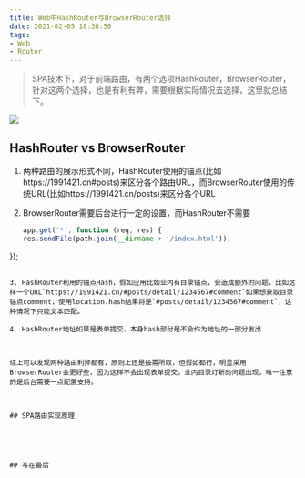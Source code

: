 ```yaml
---
title: Web中HashRouter与BrowserRouter选择
date: 2021-02-05 18:38:50
tags:
- Web
- Router
---
```

> SPA技术下，对于前端路由，有两个选项HashRouter，BrowserRouter，针对这两个选择，也是有利有弊，需要根据实际情况去选择，这里就总结下。

![](https://static.1991421.cn/2021/2021-02-06-110349.png)



## HashRouter vs BrowserRouter

1. 两种路由的展示形式不同，HashRouter使用的锚点(比如https://1991421.cn#posts)来区分各个路由URL，而BrowserRouter使用的传统URL(比如https://1991421.cn/posts)来区分各个URL

2. BrowserRouter需要后台进行一定的设置，而HashRouter不需要
    ```javascript
    app.get('*', function (req, res) {
    res.sendFile(path.join(__dirname + '/index.html'));
});
   ```
   
3. HashRouter利用的锚点Hash，假如应用比如业内有目录锚点，会造成额外的问题，比如这样一个URL`https://1991421.cn/#posts/detail/1234567#comment`如果想获取目录锚点comment，使用location.hash结果将是`#posts/detail/1234567#comment`，这种情况下只能文本匹配。

4. HashRouter地址如果是表单提交，本身hash部分是不会作为地址的一部分发出



综上可以发现两种路由利弊都有，原则上还是按需所取，但假如都行，明显采用BrowserRouter会更好些，因为这样不会出现表单提交，业内目录灯新的问题出现，唯一注意的是后台需要一点配置支持。



## SPA路由实现原理





## 写在最后

